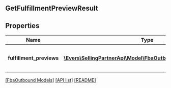 ## GetFulfillmentPreviewResult

## Properties

Name | Type | Description | Notes
------------ | ------------- | ------------- | -------------
**fulfillment_previews** | [**\Evers\SellingPartnerApi\Model\FbaOutbound\FulfillmentPreview[]**](FulfillmentPreview.md) | An array of fulfillment preview information. | [optional]

[[FbaOutbound Models]](../) [[API list]](../../Api) [[README]](../../../README.md)
